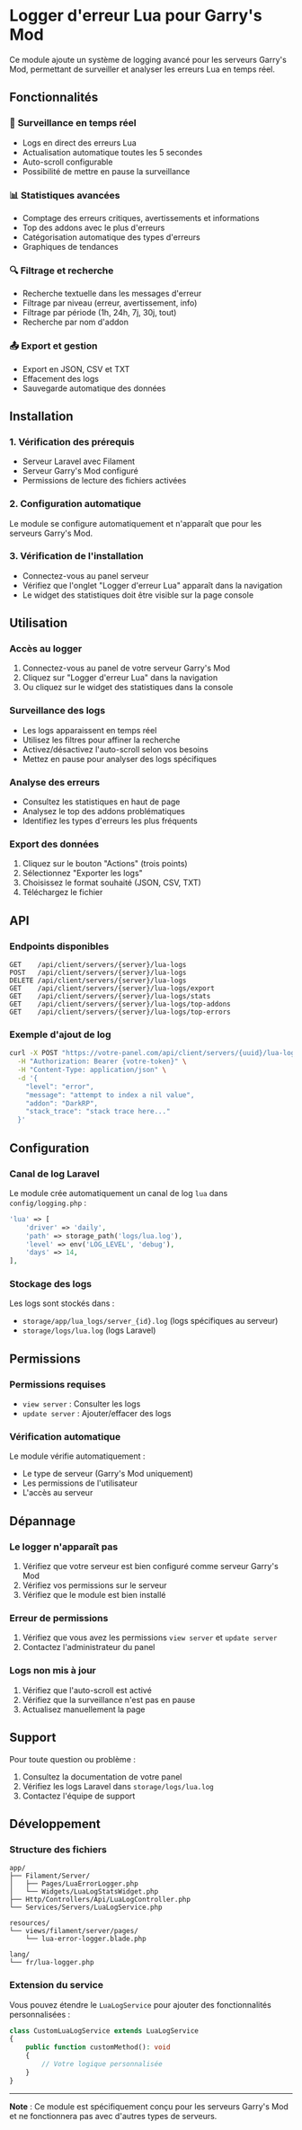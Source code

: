 # Logger d'erreur Lua pour Garry's Mod

Ce module ajoute un système de logging avancé pour les serveurs Garry's Mod, permettant de surveiller et analyser les erreurs Lua en temps réel.

## Fonctionnalités

### 🎯 **Surveillance en temps réel**
- Logs en direct des erreurs Lua
- Actualisation automatique toutes les 5 secondes
- Auto-scroll configurable
- Possibilité de mettre en pause la surveillance

### 📊 **Statistiques avancées**
- Comptage des erreurs critiques, avertissements et informations
- Top des addons avec le plus d'erreurs
- Catégorisation automatique des types d'erreurs
- Graphiques de tendances

### 🔍 **Filtrage et recherche**
- Recherche textuelle dans les messages d'erreur
- Filtrage par niveau (erreur, avertissement, info)
- Filtrage par période (1h, 24h, 7j, 30j, tout)
- Recherche par nom d'addon

### 📤 **Export et gestion**
- Export en JSON, CSV et TXT
- Effacement des logs
- Sauvegarde automatique des données

## Installation

### 1. **Vérification des prérequis**
- Serveur Laravel avec Filament
- Serveur Garry's Mod configuré
- Permissions de lecture des fichiers activées

### 2. **Configuration automatique**
Le module se configure automatiquement et n'apparaît que pour les serveurs Garry's Mod.

### 3. **Vérification de l'installation**
- Connectez-vous au panel serveur
- Vérifiez que l'onglet "Logger d'erreur Lua" apparaît dans la navigation
- Le widget des statistiques doit être visible sur la page console

## Utilisation

### **Accès au logger**
1. Connectez-vous au panel de votre serveur Garry's Mod
2. Cliquez sur "Logger d'erreur Lua" dans la navigation
3. Ou cliquez sur le widget des statistiques dans la console

### **Surveillance des logs**
- Les logs apparaissent en temps réel
- Utilisez les filtres pour affiner la recherche
- Activez/désactivez l'auto-scroll selon vos besoins
- Mettez en pause pour analyser des logs spécifiques

### **Analyse des erreurs**
- Consultez les statistiques en haut de page
- Analysez le top des addons problématiques
- Identifiez les types d'erreurs les plus fréquents

### **Export des données**
1. Cliquez sur le bouton "Actions" (trois points)
2. Sélectionnez "Exporter les logs"
3. Choisissez le format souhaité (JSON, CSV, TXT)
4. Téléchargez le fichier

## API

### **Endpoints disponibles**
```
GET    /api/client/servers/{server}/lua-logs
POST   /api/client/servers/{server}/lua-logs
DELETE /api/client/servers/{server}/lua-logs
GET    /api/client/servers/{server}/lua-logs/export
GET    /api/client/servers/{server}/lua-logs/stats
GET    /api/client/servers/{server}/lua-logs/top-addons
GET    /api/client/servers/{server}/lua-logs/top-errors
```

### **Exemple d'ajout de log**
```bash
curl -X POST "https://votre-panel.com/api/client/servers/{uuid}/lua-logs" \
  -H "Authorization: Bearer {votre-token}" \
  -H "Content-Type: application/json" \
  -d '{
    "level": "error",
    "message": "attempt to index a nil value",
    "addon": "DarkRP",
    "stack_trace": "stack trace here..."
  }'
```

## Configuration

### **Canal de log Laravel**
Le module crée automatiquement un canal de log `lua` dans `config/logging.php` :

```php
'lua' => [
    'driver' => 'daily',
    'path' => storage_path('logs/lua.log'),
    'level' => env('LOG_LEVEL', 'debug'),
    'days' => 14,
],
```

### **Stockage des logs**
Les logs sont stockés dans :
- `storage/app/lua_logs/server_{id}.log` (logs spécifiques au serveur)
- `storage/logs/lua.log` (logs Laravel)

## Permissions

### **Permissions requises**
- `view server` : Consulter les logs
- `update server` : Ajouter/effacer des logs

### **Vérification automatique**
Le module vérifie automatiquement :
- Le type de serveur (Garry's Mod uniquement)
- Les permissions de l'utilisateur
- L'accès au serveur

## Dépannage

### **Le logger n'apparaît pas**
1. Vérifiez que votre serveur est bien configuré comme serveur Garry's Mod
2. Vérifiez vos permissions sur le serveur
3. Vérifiez que le module est bien installé

### **Erreur de permissions**
1. Vérifiez que vous avez les permissions `view server` et `update server`
2. Contactez l'administrateur du panel

### **Logs non mis à jour**
1. Vérifiez que l'auto-scroll est activé
2. Vérifiez que la surveillance n'est pas en pause
3. Actualisez manuellement la page

## Support

Pour toute question ou problème :
1. Consultez la documentation de votre panel
2. Vérifiez les logs Laravel dans `storage/logs/lua.log`
3. Contactez l'équipe de support

## Développement

### **Structure des fichiers**
```
app/
├── Filament/Server/
│   ├── Pages/LuaErrorLogger.php
│   └── Widgets/LuaLogStatsWidget.php
├── Http/Controllers/Api/LuaLogController.php
└── Services/Servers/LuaLogService.php

resources/
└── views/filament/server/pages/
    └── lua-error-logger.blade.php

lang/
└── fr/lua-logger.php
```

### **Extension du service**
Vous pouvez étendre le `LuaLogService` pour ajouter des fonctionnalités personnalisées :

```php
class CustomLuaLogService extends LuaLogService
{
    public function customMethod(): void
    {
        // Votre logique personnalisée
    }
}
```

---

**Note** : Ce module est spécifiquement conçu pour les serveurs Garry's Mod et ne fonctionnera pas avec d'autres types de serveurs.
